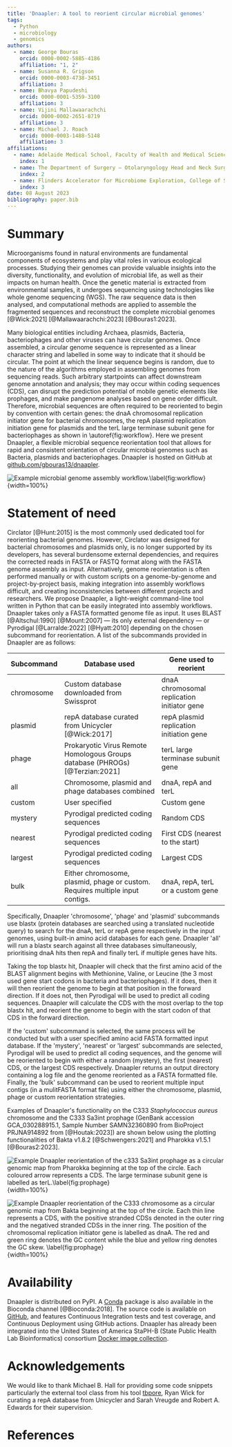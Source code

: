 ```yaml
---
title: 'Dnaapler: A tool to reorient circular microbial genomes'
tags:  
  - Python
  - microbiology
  - genomics
authors:
  - name: George Bouras
    orcid: 0000-0002-5885-4186
    affiliation: "1, 2"
  - name: Susanna R. Grigson
    orcid: 0000-0003-4738-3451
    affiliation: 3
  - name: Bhavya Papudeshi
    orcid: 0000-0001-5359-3100
    affiliation: 3
  - name: Vijini Mallawaarachchi
    orcid: 0000-0002-2651-8719
    affiliation: 3
  - name: Michael J. Roach
    orcid: 0000-0003-1488-5148
    affiliation: 3
affiliations:
  - name: Adelaide Medical School, Faculty of Health and Medical Sciences, The University of Adelaide, Adelaide, South Australia 5005, Australia
    index: 1
  - name: The Department of Surgery – Otolaryngology Head and Neck Surgery, Central Adelaide Local Health Network, Adelaide, South Australia 5000, Australia 
    index: 2
  - name: Flinders Accelerator for Microbiome Exploration, College of Science and Engineering, Flinders University, Bedford Park, Adelaide, South Australia 5042, Australia
    index: 3
date: 08 August 2023  
bibliography: paper.bib
---
```


# Summary

Microorganisms found in natural environments are fundamental components of ecosystems and play vital roles in various ecological processes. Studying their genomes can provide valuable insights into the diversity, functionality, and evolution of microbial life, as well as their impacts on human health. Once the genetic material is extracted from environmental samples, it undergoes sequencing using technologies like whole genome sequencing (WGS). The raw sequence data is then analysed, and computational methods are applied to assemble the fragmented sequences and reconstruct the complete microbial genomes [@Wick:2021] [@Mallawaarachchi:2023] [@Bouras1:2023]. 

Many biological entities including Archaea, plasmids, Bacteria, bacteriophages and other viruses can have circular genomes. Once assembled, a circular genome sequence  is represented as a linear character string and labelled in some way to indicate that it should be circular. The point at which the linear sequence begins is random, due to the nature of the algorithms employed in assembling genomes from sequencing reads. Such arbitrary startpoints can affect downstream genome annotation and analysis; they may occur within coding sequences (CDS), can disrupt the prediction potential of mobile genetic elements like prophages, and make pangenome analyses based on gene order difficult. Therefore, microbial sequences are often required to be reoriented to begin by convention with certain genes: the dnaA chromosomal replication initiator gene for bacterial chromosomes, the repA plasmid replication initiation gene for plasmids and the terL large terminase subunit gene for bacteriophages as shown in \autoref{fig:workflow}. Here we present Dnaapler, a flexible microbial sequence reorientation tool that allows for rapid and consistent orientation of circular microbial genomes such as Bacteria, plasmids and bacteriophages. Dnaapler is hosted on GitHub at [github.com/gbouras13/dnaapler](https://github.com/gbouras13/dnaapler).


![Example microbial genome assembly workflow.\label{fig:workflow}](Dnaapler_figure.png){width=100%}


# Statement of need

Circlator [@Hunt:2015] is the most commonly used dedicated tool for reorienting bacterial genomes. However, Circlator was designed for bacterial chromosomes and plasmids only, is no longer supported by its developers, has several burdensome external dependencies, and requires the corrected reads in FASTA or FASTQ format along with the FASTA genome assembly as input. Alternatively, genome reorientation is often performed manually or with custom scripts on a genome-by-genome and project-by-project basis, making integration into assembly workflows difficult, and creating inconsistencies between different projects and researchers. We propose Dnaapler, a light-weight command-line tool written in Python that can be easily integrated into assembly workflows. Dnaapler takes only a FASTA formatted genome file as input. It uses BLAST [@Altschul:1990] [@Mount:2007] — its only external dependency — or Pyrodigal [@Larralde:2022] [@Hyatt:2010] depending on the chosen subcommand for reorientation. A list of the subcommands provided in Dnaapler are as follows:

| Subcommand       | Database used                                                                 | Gene used to reorient                       |
|------------|-------------------------------------------------------------------------------|---------------------------------------------|
| chromosome       | Custom database downloaded from Swissprot                                     | dnaA chromosomal replication initiator gene |
| plasmid          | repA database curated from Unicycler [@Wick:2017]                             | repA plasmid replication initiation gene    |
| phage            | Prokaryotic Virus Remote Homologous Groups database (PHROGs) [@Terzian:2021]  | terL large terminase subunit gene           |
| all              | Chromosome, plasmid and phage databases combined                              | dnaA, repA and terL                         |
| custom           | User specified                                                                | Custom gene                                 |
| mystery          | Pyrodigal predicted coding sequences                                          | Random CDS                                  |
| nearest          | Pyrodigal predicted coding sequences                                          | First CDS (nearest to the start)            |
| largest          | Pyrodigal predicted coding sequences                                          | Largest CDS                                 |
| bulk             | Either chromosome, plasmid, phage or custom. Requires multiple input contigs. | dnaA, repA, terL or a custom gene           |


Specifically, Dnaapler 'chromosome', 'phage' and 'plasmid' subcommands use blastx (protein databases are searched using a translated nucleotide query) to search for the dnaA, terL or repA gene respectively in the input genomes, using built-in amino acid databases for each gene. Dnaapler 'all' will run a blastx search against all three databases simultaneously, prioritising dnaA hits then repA and finally terL if multiple genes have hits. 

Taking the top blastx hit, Dnaapler will check that the first amino acid of the BLAST alignment begins with Methionine, Valine, or Leucine (the 3 most used gene start codons in bacteria and bacteriophages). If it does, then it will then reorient the genome to begin at that position in the forward direction. If it does not, then Pyrodigal will be used to predict all coding sequences. Dnaapler will calculate the CDS with the most overlap to the top blastx hit, and reorient the genome to begin with the start codon of that CDS in the forward direction. 

If the 'custom' subcommand is selected, the same process will be conducted but with a user specified amino acid FASTA formatted input database. If the 'mystery', 'nearest' or 'largest' subcommands are selected, Pyrodigal will be used to predict all coding sequences, and the genome will be reoriented to begin with either a random (mystery), the first (nearest) CDS, or the largest CDS respectively. Dnaapler returns an output directory containing a log file and the genome reoriented as a FASTA formatted file. Finally, the 'bulk' subcommand can be used to reorient multiple input contigs (in a mulitFASTA format file) using either the chromosome, plasmid, phage or custom reorientation strategies.

Examples of Dnaapler's functionality on the C333 _Staphylococcus aureus_ chromosome and the C333 Sa3int prophage (GenBank accession GCA_030288915.1, Sample Number SAMN32360890 from BioProject PRJNA914892 from [@Houtak:2023]) are shown below using the plotting functionalities of Bakta v1.8.2 [@Schwengers:2021] and Pharokka v1.5.1 [@Bouras2:2023].

![Example Dnaapler reorientation of the c333 Sa3int prophage as a circular genomic map from Pharokka beginning at the top of the circle. Each coloured arrow represents a CDS. The large terminase subunit gene is labelled as terL.\label{fig:prophage}](C333_phage_combined.png){width=100%}

![Example Dnaapler reorientation of the C333 chromosome as a circular genomic map from Bakta beginning at the top of the circle. Each thin line represents a CDS, with the positive stranded CDSs denoted in the outer ring and the negatived stranded CDSs in the inner ring. The position of the chromosomal replication initiator gene is labelled as dnaA. The red and green ring denotes the GC content while the blue and yellow ring denotes the GC skew. \label{fig:prophage}](C333_chromosome_combined.png){width=100%}


# Availability

Dnaapler is distributed on PyPI. A [Conda](https://conda.io/) package is
also available in the Bioconda channel [@Bioconda:2018]. The source code is available on [GitHub](https://github.com/gbouras13/dnaapler),
and features Continuous Integration tests and test coverage, and Continuous Deployment using GitHub actions. Dnaapler has already been integrated into the United States of America StaPH-B (State Public Health Lab Bioinformatics) consortium [Docker image collection](https://github.com/StaPH-B/docker-builds).

# Acknowledgements
We would like to thank Michael B. Hall for providing some code snippets particularly the external tool class from his tool [tbpore](https://github.com/mbhall88/tbpore), Ryan Wick for curating a repA database from Unicycler and Sarah Vreugde and Robert A. Edwards for their supervision.

# References